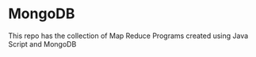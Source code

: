 # MongoDB
This repo has the collection of Map Reduce Programs created using Java Script and MongoDB

